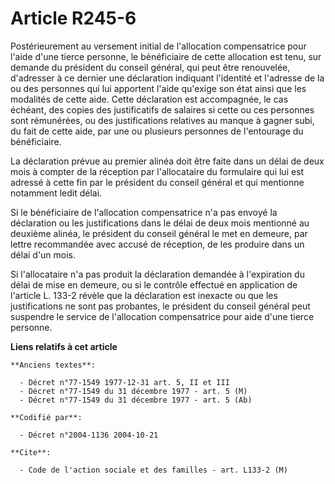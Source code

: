 # Article R245-6

Postérieurement au versement initial de l'allocation compensatrice pour l'aide d'une tierce personne, le bénéficiaire de
cette allocation est tenu, sur demande du président du conseil général, qui peut être renouvelée, d'adresser à ce dernier une
déclaration indiquant l'identité et l'adresse de la ou des personnes qui lui apportent l'aide qu'exige son état ainsi que les
modalités de cette aide. Cette déclaration est accompagnée, le cas échéant, des copies des justificatifs de salaires si cette
ou ces personnes sont rémunérées, ou des justifications relatives au manque à gagner subi, du fait de cette aide, par une ou
plusieurs personnes de l'entourage du bénéficiaire.

La déclaration prévue au premier alinéa doit être faite dans un délai de deux mois à compter de la réception par
l'allocataire du formulaire qui lui est adressé à cette fin par le président du conseil général et qui mentionne notamment
ledit délai.

Si le bénéficiaire de l'allocation compensatrice n'a pas envoyé la déclaration ou les justifications dans le délai de deux
mois mentionné au deuxième alinéa, le président du conseil général le met en demeure, par lettre recommandée avec accusé de
réception, de les produire dans un délai d'un mois.

Si l'allocataire n'a pas produit la déclaration demandée à l'expiration du délai de mise en demeure, ou si le contrôle
effectué en application de l'article L. 133-2 révèle que la déclaration est inexacte ou que les justifications ne sont pas
probantes, le président du conseil général peut suspendre le service de l'allocation compensatrice pour aide d'une tierce
personne.

**Liens relatifs à cet article**

	**Anciens textes**:

	  - Décret n°77-1549 1977-12-31 art. 5, II et III
	  - Décret n°77-1549 du 31 décembre 1977 - art. 5 (M)
	  - Décret n°77-1549 du 31 décembre 1977 - art. 5 (Ab)

	**Codifié par**:

	  - Décret n°2004-1136 2004-10-21

	**Cite**:

	  - Code de l'action sociale et des familles - art. L133-2 (M)
